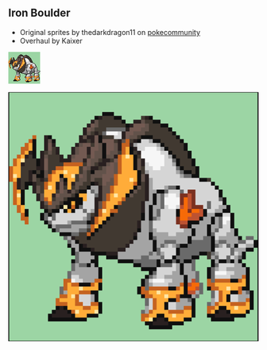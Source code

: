 ## Iron Boulder
- Original sprites by thedarkdragon11 on [pokecommunity](https://www.pokecommunity.com/threads/ds-style-gen-vii-and-beyond-pokémon-sprite-repository-in-64x64.368703/)
- Overhaul by Kaixer

![IronBoulder.png](IronBoulder.png)

![IronBoulderPreview.png](IronBoulderPreview.png)